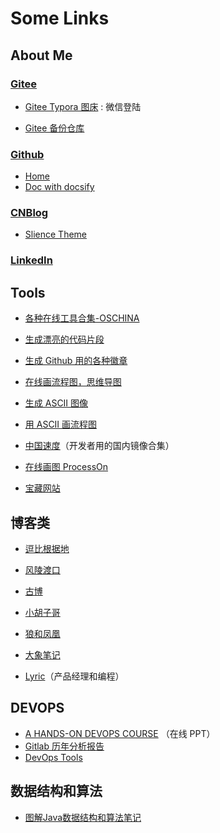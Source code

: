 # Some Links 

## About Me

### [Gitee](https://gitee.com/)

- [Gitee Typora 图床](https://gitee.com/sirius_wang_wf/typora) : 微信登陆

- [Gitee 备份仓库](https://gitee.com/Sirius_wf)

### [Github](https://sirius0301.github.io/)

- [Home](https://github.com/Sirius0301)
- [Doc with docsify](https://github.com/Sirius0301/doc)

### [CNBlog](https://www.cnblogs.com/sirius-wang/)

- [Slience Theme](https://esofar.github.io/cnblogs-theme-silence/#/guide)

### [LinkedIn](https://www.linkedin.com/in/shimin-wang-5811521aa/)

## Tools

- [各种在线工具合集-OSCHINA](http://tool.oschina.net)

- [生成漂亮的代码片段](https://carbon.now.sh)

- [生成 Github 用的各种徽章](http://shields.io/#your-badge)

- [在线画流程图，思维导图](https://www.freedgo.com/)

- [生成 ASCII 图像](https://onlineasciitools.com/)

- [用 ASCII 画流程图](http://asciiflow.com/)

- [中国速度](https://china-speed.org.cn/)（开发者用的国内镜像合集）

- [在线画图 ProcessOn](https://www.processon.com/)

- [宝藏网站](https://www.androiddevtools.cn/)

## 博客类

- [逗比根据地](https://doub.bid)

- [风陵渡口](https://thief.one)

- [古博](https://www.gubo.org)

- [小胡子哥](https://www.barretlee.com/)

- [狼和凤凰](https://www.phodal.com/)

- [大象笔记](https://www.sunzhongwei.com/)

- [Lyric](https://lyric.im/)（产品经理和编程）

## DEVOPS

- [A HANDS-ON DEVOPS COURSE](https://nemonik.github.io/hands-on-DevOps/#/) （在线 PPT）
- [Gitlab 历年分析报告](https://learn.gitlab.com/c/forrester-wave-cloud-native-ci-cd-2019?x=GVkN_U)
- [DevOps Tools](https://github.com/collections/devops-tools)

## 数据结构和算法
-  [图解Java数据结构和算法笔记](https://zq99299.github.io/dsalg-tutorial/dsalg-java-hsp/)
